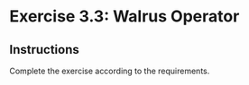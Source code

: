 # Exercise 3.3: Walrus Operator

## Instructions

Complete the exercise according to the requirements.
